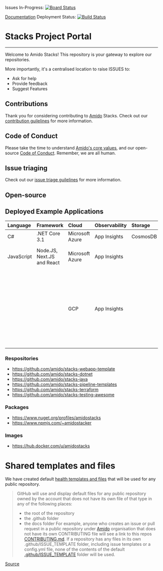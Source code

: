 Issues In-Progress: [![Board Status](https://amido-dev.visualstudio.com/73884c9a-a68f-4f67-b2b5-b588c2eb8492/81e26c3a-a64e-456b-a0d7-9b4fc2df8cb0/_apis/work/boardbadge/b9d014a2-2eb4-4b90-bc2f-700be97f9e00)](https://amido-dev.visualstudio.com/73884c9a-a68f-4f67-b2b5-b588c2eb8492/_boards/board/t/81e26c3a-a64e-456b-a0d7-9b4fc2df8cb0/Microsoft.RequirementCategory)

[Documentation](https://amido.github.io/stacks/) Deployment Status: [![Build Status](https://dev.azure.com/amido-dev/Amido-Stacks/_apis/build/status/stacks-github-pages?branchName=master)](https://dev.azure.com/amido-dev/Amido-Stacks/_build/latest?definitionId=93&branchName=master)

# Stacks Project Portal

------------------

Welcome to Amido Stacks! This repository is your gateway to explore our repositories.

More importantly, it's a centralised location to raise ISSUES to:

- Ask for help
- Provide feedback
- Suggest Features

## Contributions

Thank you for considering contributing to [Amido](https://amido.com/) Stacks. Check out our [contribution guilelines](./.github/CONTRIBUTING.md) for more information.

## Code of Conduct

Please take the time to understand [Amido's core values](https://amido.com/about-us/), and our open-source [Code of Conduct](CODE_OF_CONDUCT.md). Remember, we are all human.

## Issue triaging

Check out our [issue triage guilelines](./.github/ISSUE-TRIAGE.md) for more information.

## Open-source

## Deployed Example Applications

|  Language | Framework | Cloud | Observability | Storage | Workload | Compute | Yumido Demo App | Source | Image | CI / CD Pipeline | Infrastructure as Code | Packages |
| :--- | :--- | :--- | :--- | :--- | :--- | :--- | :--- | :--- | :--- | :--- | :--- | :--- |
|  C# | .NET Core 3.1 | Microsoft Azure | App Insights | CosmosDB | Microservice | AKS and Docker | https://api.demo.nonprod.amidostacks.com/api/menu/swagger/index.html | https://github.com/amido/stacks-dotnet |  | https://github.com/amido/stacks-pipeline-templates |  | https://www.nuget.org/profiles/amidostacks |
|  JavaScript | Node.JS, Next.JS and React | Microsoft Azure | App Insights |  | Server Side Rendered Web Application | AKS and Docker | http://dev.amidostacks.com/api/menu/swagger/index.html | https://github.com/amido/stacks-webapp-template | https://hub.docker.com/u/amidostacks | https://github.com/amido/stacks-pipeline-templates | https://github.com/amido/stacks-terraform | https://www.npmjs.com/~amidostacker |
|   |  |  |  |  | Client Side Rendered Web Application | AKS and Docker | https://csr-app.nonprod.amidostacks.com/ | https://github.com/amido/stacks-webapp-template | https://hub.docker.com/u/amidostacks | https://github.com/amido/stacks-pipeline-templates | https://github.com/amido/stacks-terraform | https://www.npmjs.com/~amidostacker |
|   |  | GCP | App Insights |  | Server Side Rendered Web Application | GKE and Docker | https://api.demo.nonprod.amidostacks.com/api/menu | https://github.com/amido/stacks-webapp-template | https://hub.docker.com/u/amidostacks | https://github.com/amido/stacks-pipeline-templates | https://github.com/amido/stacks-terraform | https://www.npmjs.com/~amidostacker |
|   |  |  |  |  | Client Side Rendered Web Application | GKE and Docker |  |  |  |  |  | https://www.npmjs.com/~amidostacker |

### Respositories

- https://github.com/amido/stacks-webapp-template
- https://github.com/amido/stacks-dotnet
- https://github.com/amido/stacks-java
- https://github.com/amido/stacks-pipeline-templates
- https://github.com/amido/stacks-terraform
- https://github.com/amido/stacks-testing-awesome

### Packages

- https://www.nuget.org/profiles/amidostacks
- https://www.npmjs.com/~amidostacker

### Images

- https://hub.docker.com/u/amidostacks

# Shared templates and files

We have created default [health templates and files](.github) that will be used for any public repository. 

> GitHub will use and display default files for any public repository owned by the account that does not have its own file of that type in any of the following places:
>
  > - the root of the repository
  > - the .github folder
  > - the docs folder
> For example, anyone who creates an issue or pull request in a public repository under [Amido](https://github.com/amido/) organisation that does not have its own CONTRIBUTING file will see a link to this repos [CONTRIBUTING.md](.github/CONTRIBUTING.md). If a repository has any files in its own .github/ISSUE_TEMPLATE folder, including issue templates or a config.yml file, none of the contents of the default [.github/ISSUE_TEMPLATE](.github/ISSUE_TEMPLATE) folder will be used.

  [Source](https://help.github.com/en/github/building-a-strong-community/creating-a-default-community-health-file)
